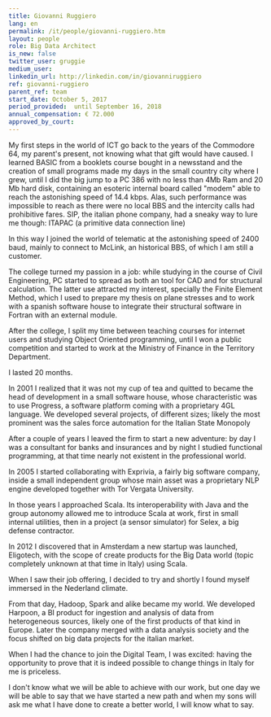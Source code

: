 ```yaml
---
title: Giovanni Ruggiero
lang: en
permalink: /it/people/giovanni-ruggiero.htm
layout: people
role: Big Data Architect
is_new: false
twitter_user: gruggie
medium_user:
linkedin_url: http://linkedin.com/in/giovanniruggiero
ref: giovanni-ruggiero
parent_ref: team
start_date: October 5, 2017
period_provided:  until September 16, 2018
annual_compensation: € 72.000
approved_by_court:
---
```

My first steps in the world of ICT go back to the years of the Commodore 64, my parent's present, not knowing what that gift would have caused.
I learned BASIC from a booklets course bought in a newsstand and the creation of small programs made my days in the small country city
where I grew, until I did the big jump to a PC 386 with no less than 4Mb Ram and 20 Mb hard disk, containing an esoteric internal board called "modem" able to reach the astonishing speed of 14.4 kbps.
Alas, such performance was impossible to reach as there were no local BBS and the intercity calls had prohibitive fares.
SIP, the italian phone company, had a sneaky way to lure me though: ITAPAC (a primitive data connection line)

In this way I joined the world of telematic at the astonishing speed of 2400 baud, mainly to connect to McLink, an historical BBS, of which I am still a customer.

The college turned my passion in a job: while studying in the course of Civil Engineering, PC started to spread as both an tool for CAD and for structural calculation. The latter use attracted my interest, specially the Finite Element Method, which I used to prepare my thesis on plane stresses and to work with a spanish software house to integrate their structural software in Fortran with an external module.

After the college, I split my time between teaching courses for internet users and studying Object Oriented programming, until I won a public competition and started to work at the Ministry of Finance in the Territory Department.

I lasted 20 months.

In 2001 I realized that it was not my cup of tea and quitted to became
the head of development in a small software house, whose characteristic was to use Progress, a software platform coming with a proprietary 4GL language.
We developed several projects, of different sizes; likely the most prominent was the sales force automation for the Italian State Monopoly

After a couple of years I leaved the firm to start a new adventure: by day I was a consultant for banks and insurances and by night I studied functional programming, at that time nearly not existent in the professional world.

In 2005 I started collaborating with Exprivia, a fairly big software company, inside a small independent group whose main asset was a proprietary NLP engine developed together with Tor Vergata University.

In those years I approached Scala. Its interoperability with Java and the group autonomy allowed me to introduce Scala at work, first in small internal utilities, then in a project (a sensor simulator) for Selex, a big defense contractor.

In 2012 I discovered that in Amsterdam a new startup was launched, Eligotech, with the scope of create products for the Big Data world
(topic completely unknown at that time in Italy) using Scala.

When I saw their job offering, I decided to try and shortly I found myself immersed in the Nederland climate.

From that day, Hadoop, Spark and alike became my world. We developed Harpoon, a BI product for ingestion and analysis of data from heterogeneous sources,
likely one of the first products of that kind in Europe. Later the company merged with a data analysis society and the focus shifted on big data projects
for the italian market.

When I had the chance to join the Digital Team, I was excited: having the opportunity to prove that it is indeed possible to change things in Italy for me is priceless.

I don't know what we will be able to achieve with our work, but one day we will be able to say that we have started a new path and when
my sons will ask me what I have done to create a better world, I will know what to say.

